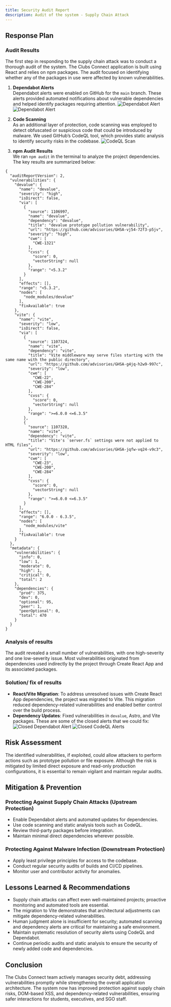 ```yaml
---
title: Security Audit Report
description: Audit of the system - Supply Chain Attack
---
```


## Response Plan

### Audit Results

The first step in responding to the supply chain attack was to conduct a thorough audit of the system. The Clubs Connect application is built using React and relies on npm packages. The audit focused on identifying whether any of the packages in use were affected by known vulnerabilities.

1. **Dependabot Alerts**  
   Dependabot alerts were enabled on GitHub for the `main` branch. These alerts provided automated notifications about vulnerable dependencies and helped identify packages requiring attention.
   ![Dependabot Alert](/Clubs-Connect/dependabots1.png "Dependabot Alert")
   ![Dependabot Alert](/Clubs-Connect/dependabots2.png "Dependabot Alert")

2. **Code Scanning**  
    As an additional layer of protection, code scanning was employed to detect obfuscated or suspicious code that could be introduced by malware. We used GitHub’s CodeQL tool, which provides static analysis to identify security risks in the codebase.
   ![CodeQL Scan](/Clubs-Connect/codeql.png "CodeQL Scan")

3. **npm Audit Results**  
   We ran `npm audit` in the terminal to analyze the project dependencies. The key results are summarized below:

```
{
  "auditReportVersion": 2,
  "vulnerabilities": {
    "devalue": {
      "name": "devalue",
      "severity": "high",
      "isDirect": false,
      "via": [
        {
          "source": 1106997,
          "name": "devalue",
          "dependency": "devalue",
          "title": "devalue prototype pollution vulnerability",
          "url": "https://github.com/advisories/GHSA-vj54-72f3-p5jv",
          "severity": "high",
          "cwe": [
            "CWE-1321"
          ],
          "cvss": {
            "score": 0,
            "vectorString": null
          },
          "range": "<5.3.2"
        }
      ],
      "effects": [],
      "range": "<5.3.2",
      "nodes": [
        "node_modules/devalue"
      ],
      "fixAvailable": true
    },
    "vite": {
      "name": "vite",
      "severity": "low",
      "isDirect": false,
      "via": [
        {
          "source": 1107324,
          "name": "vite",
          "dependency": "vite",
          "title": "Vite middleware may serve files starting with the same name with the public directory",
          "url": "https://github.com/advisories/GHSA-g4jq-h2w9-997c",
          "severity": "low",
          "cwe": [
            "CWE-22",
            "CWE-200",
            "CWE-284"
          ],
          "cvss": {
            "score": 0,
            "vectorString": null
          },
          "range": ">=6.0.0 <=6.3.5"
        },
        {
          "source": 1107328,
          "name": "vite",
          "dependency": "vite",
          "title": "Vite's `server.fs` settings were not applied to HTML files",
          "url": "https://github.com/advisories/GHSA-jqfw-vq24-v9c3",
          "severity": "low",
          "cwe": [
            "CWE-23",
            "CWE-200",
            "CWE-284"
          ],
          "cvss": {
            "score": 0,
            "vectorString": null
          },
          "range": ">=6.0.0 <=6.3.5"
        }
      ],
      "effects": [],
      "range": "6.0.0 - 6.3.5",
      "nodes": [
        "node_modules/vite"
      ],
      "fixAvailable": true
    }
  },
  "metadata": {
    "vulnerabilities": {
      "info": 0,
      "low": 1,
      "moderate": 0,
      "high": 1,
      "critical": 0,
      "total": 2
    },
    "dependencies": {
      "prod": 375,
      "dev": 0,
      "optional": 95,
      "peer": 1,
      "peerOptional": 0,
      "total": 470
    }
  }
}
```

### Analysis of results

The audit revealed a small number of vulnerabilities, with one high-severity and one low-severity issue. Most vulnerabilities originated from dependencies used indirectly by the project through Create React App and its associated packages.

### Solution/ fix of results

- **React/Vite Migration**: To address unresolved issues with Create React App dependencies, the project was migrated to Vite. This migration reduced dependency-related vulnerabilities and enabled better control over the build process.
- **Dependency Updates**: Fixed vulnerabilities in `devalue`, Astro, and Vite packages. These are some of the closed alerts that we could fix:
  ![Closed Dependabot Alert](/Clubs-Connect/closed-dependabots.png "Closed Dependabot Alert")
  ![Closed CodeQL Alerts](/Clubs-Connect/closed-codeql.png "Closed CodeQL Alerts")

## Risk Assessment

The identified vulnerabilities, if exploited, could allow attackers to perform actions such as prototype pollution or file exposure. Although the risk is mitigated by limited direct exposure and read-only production configurations, it is essential to remain vigilant and maintain regular audits.

## Mitigation & Prevention

### Protecting Against Supply Chain Attacks (Upstream Protection)

- Enable Dependabot alerts and automated updates for dependencies.
- Use code scanning and static analysis tools such as CodeQL.
- Review third-party packages before integration.
- Maintain minimal direct dependencies wherever possible.

### Protecting Against Malware Infection (Downstream Protection)

- Apply least privilege principles for access to the codebase.
- Conduct regular security audits of builds and CI/CD pipelines.
- Monitor user and contributor activity for anomalies.

## Lessons Learned & Recommendations

- Supply chain attacks can affect even well-maintained projects; proactive monitoring and automated tools are essential.
- The migration to Vite demonstrates that architectural adjustments can mitigate dependency-related vulnerabilities.
- Human judgment alone is insufficient for security; automated scanning and dependency alerts are critical for maintaining a safe environment.
- Maintain systematic resolution of security alerts using CodeQL and Dependabot.
- Continue periodic audits and static analysis to ensure the security of newly added code and dependencies.

## Conclusion

The Clubs Connect team actively manages security debt, addressing vulnerabilities promptly while strengthening the overall application architecture. The system now has improved protection against supply chain risks, DOM-based XSS, and dependency-related vulnerabilities, ensuring safer interactions for students, executives, and SGO staff.
